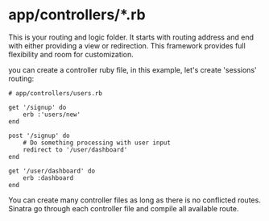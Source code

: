app/controllers/*.rb
=================
This is your routing and logic folder. It starts with routing address and end with either
providing a view or redirection. This framework provides full flexibility and room for
customization.

you can create a controller ruby file, in this example, let's create 'sessions' routing:
```
# app/controllers/users.rb

get '/signup' do
	erb :'users/new'
end

post '/signup' do
	# Do something processing with user input
	redirect to '/user/dashboard'
end

get '/user/dashboard' do
	erb :dashboard
end
```

You can create many controller files as long as there is no conflicted routes. Sinatra go through
each controller file and compile all available route.
